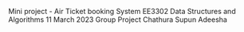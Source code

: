 Mini project - Air Ticket booking System
EE3302 Data Structures and Algorithms
11 March 2023
Group Project
Chathura
Supun
Adeesha


